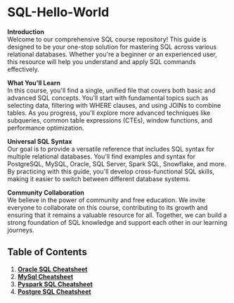 # SQL-Hello-World
**Introduction** <BR>
Welcome to our comprehensive SQL course repository! This guide is designed to be your one-stop solution for mastering SQL across various relational databases. Whether you're a beginner or an experienced user, this resource will help you understand and apply SQL commands effectively.

**What You'll Learn**<BR>
In this course, you'll find a single, unified file that covers both basic and advanced SQL concepts. You'll start with fundamental topics such as selecting data, filtering with WHERE clauses, and using JOINs to combine tables. As you progress, you'll explore more advanced techniques like subqueries, common table expressions (CTEs), window functions, and performance optimization.

**Universal SQL Syntax**<BR>
Our goal is to provide a versatile reference that includes SQL syntax for multiple relational databases. You'll find examples and syntax for PostgreSQL, MySQL, Oracle, SQL Server, Spark SQL, Snowflake, and more. By practicing with this guide, you'll develop cross-functional SQL skills, making it easier to switch between different database systems.

**Community Collaboration**<BR>
We believe in the power of community and free education. We invite everyone to collaborate on this course, contributing to its growth and ensuring that it remains a valuable resource for all. Together, we can build a strong foundation of SQL knowledge and support each other in our learning journeys.

## Table of Contents
1. [**Oracle SQL Cheatsheet**](SQL-Logics/Oracle-SQL-Cheatsheet.md)
2. [**MySql Cheatsheet**](SQL-Logics/MySQL-Cheatsheet.md)
3. [**Pyspark SQL Cheatsheet**](SQL-Logics/Pyspark-sql-cheatsheet.md)
4. [**Postgre SQL Cheatsheet**](SQL-Logics/PostgreSQL-Cheatsheet.md)
